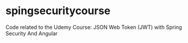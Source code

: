 # spingsecuritycourse
Code related to the Udemy Course: JSON Web Token (JWT) with Spring Security And Angular
